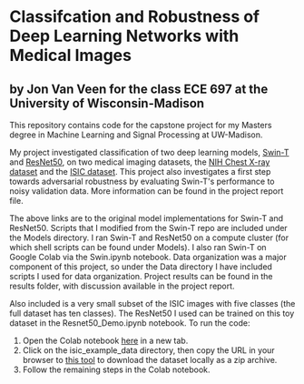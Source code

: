 # Classifcation and Robustness of Deep Learning Networks with Medical Images
## by Jon Van Veen for the class ECE 697 at the University of Wisconsin-Madison

This repository contains code for the capstone project for my Masters degree in Machine Learning and Signal Processing at UW-Madison. 

My project investigated classification of two deep learning models, [Swin-T](https://github.com/microsoft/Swin-Transformer) and [ResNet50](https://pytorch.org/tutorials/beginner/transfer_learning_tutorial.html), on two medical imaging datasets, the [NIH Chest X-ray dataset](https://cloud.google.com/healthcare-api/docs/resources/public-datasets/nih-chest) and the [ISIC dataset](https://challenge.isic-archive.com/data/). This project also investigates a first step towards adversarial robustness by evaluating Swin-T's performance to noisy validation data. More information can be found in the project report file.

The above links are to the original model implementations for Swin-T and ResNet50. Scripts that I modified from the Swin-T repo are included under the Models directory. I ran Swin-T and ResNet50 on a compute cluster (for which shell scripts can be found under Models). I also ran Swin-T on Google Colab via the Swin.ipynb notebook. Data organization was a major component of this project, so under the Data directory I have included scripts I used for data organization. Project results can be found in the results folder, with discussion available in the project report.

Also included is a very small subset of the ISIC images with five classes (the full dataset has ten classes). The ResNet50 I used can be trained on this toy dataset in the Resnet50_Demo.ipynb notebook. To run the code:
1) Open the Colab notebook [here](https://colab.research.google.com/github/jonvanveen/Medical-ViT-Classification-and-Robustness/blob/main/Resnet50_Demo.ipynb) in a new tab.
2) Click on the isic_example_data directory, then copy the URL in your browser to [this tool](https://downgit.github.io/#/home) to download the dataset locally as a zip archive. 
3) Follow the remaining steps in the Colab notebook.


